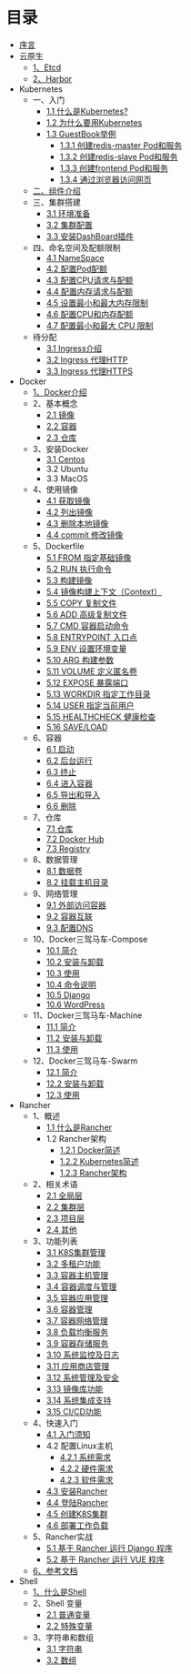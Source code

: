# 目录

* [序言](README.md)
* 云原生
  * [1、Etcd](article/DevOps/etcd.md)
  * [2、Harbor](article/DevOps/harbor.md)
* Kubernetes
  * 一、入门
    * [1.1 什么是Kubernetes?](article/Kubernetes/Chapter1/1-Introduction.md)
    * [1.2 为什么要用Kubernetes](article/Kubernetes/Chapter1/2-Whykubernetes.md)
    * [1.3 GuestBook举例](article/Kubernetes/Chapter1/3-Guestbook.md)
      * [1.3.1 创建redis-master Pod和服务](article/Kubernetes/Chapter1/3-1-redis-master.md)
      * [1.3.2 创建redis-slave Pod和服务](article/Kubernetes/Chapter1/3-2-redis-slave.md)
      * [1.3.3 创建frontend Pod和服务](article/Kubernetes/Chapter1/3-3-frontend.md)
      * [1.3.4 通过浏览器访问网页](article/Kubernetes/Chapter1/3-4-test.md)
  * [二、组件介绍](article/Kubernetes/Chapter1/1-4-assembly.md)
  * 三、集群搭建
    * [3.1 环境准备](article/Kubernetes/Chapter2/1-Prepare.md)
    * [3.2 集群配置](article/Kubernetes/Chapter2/2-Install.md)
    * [3.3 安装DashBoard插件](article/Kubernetes/Chapter2/3-Dashboard.md)
  * 四、命名空间及配额限制
    * [4.1 NameSpace](article/Kubernetes/Chapter4/1-NameSpace.md)
    * [4.2 配置Pod配额](article/Kubernetes/Chapter4/2-NameSpace-Pod.md)
    * [4.3 配置CPU请求与配额](article/Kubernetes/Chapter4/3-NameSpace-CPU.md)
    * [4.4 配置内存请求与配额](article/Kubernetes/Chapter4/4-NameSpace-MEM.md)
    * [4.5 设置最小和最大内存限制](article/Kubernetes/Chapter4/5-NameSpace-MemLimit.md)
    * [4.6 配置CPU和内存配额](article/Kubernetes/Chapter4/6-NameSpace-CPU-MEM.md)
    * [4.7 配置最小和最大 CPU 限制](article/Kubernetes/Chapter4/7-NameSpace-CPU-MEM-Limit.md)
  * 待分配
    * [3.1 Ingress介绍](article/Kubernetes/Chapter3/1-ingress.md)
    * [3.2 Ingress 代理HTTP](article/Kubernetes/Chapter3/2-ingress-http.md)
    * [3.3 Ingress 代理HTTPS](article/Kubernetes/Chapter3/3-ingress-https.md)
* Docker
  * [1、Docker介绍](article/Docker/docker.md) 
  * 2、基本概念
    * [2.1 镜像](article/Docker/Chapter2/2-1-image.md)
    * [2.2 容器](article/Docker/Chapter2/2-2-containor.md)
    * [2.3 仓库](article/Docker/Chapter2/2-3-repository.md)
  * 3、安装Docker
    * [3.1 Centos](article/Docker/Chapter3/3-1-install.md)
    * 3.2 Ubuntu
    * 3.3 MacOS
  * 4、使用镜像
    * [4.1 获取镜像](article/Docker/Chapter4/4-1-get-image.md)
    * [4.2 列出镜像](article/Docker/Chapter4/4-2-list-image.md)
    * [4.3 删除本地镜像](article/Docker/Chapter4/4-3-delete-image.md)
    * [4.4 commit 修改镜像](article/Docker/Chapter4/4-4-commit-image.md)
  * 5、Dockerfile
    * [5.1 FROM 指定基础镜像](article/Docker/Chapter5/5-1-from.md)
    * [5.2 RUN 执行命令](article/Docker/Chapter5/5-2-run.md)
    * [5.3 构建镜像](article/Docker/Chapter5/5-3-build.md)
    * [5.4 镜像构建上下文（Context）](article/Docker/Chapter5/5-4-context.md)
    * [5.5 COPY 复制文件](article/Docker/Chapter5/5-5-copy.md)
    * [5.6 ADD 高级复制文件](article/Docker/Chapter5/5-6-add.md)
    * [5.7 CMD 容器启动命令](article/Docker/Chapter5/5-7-cmd.md)
    * [5.8 ENTRYPOINT 入口点](article/Docker/Chapter5/5-8-entrypoint.md)
    * [5.9 ENV 设置环境变量](article/Docker/Chapter5/5-9-env.md)
    * [5.10 ARG 构建参数](article/Docker/Chapter5/5-10-arg.md)
    * [5.11 VOLUME 定义匿名卷](article/Docker/Chapter5/5-11-volume.md)
    * [5.12 EXPOSE 暴露端口](article/Docker/Chapter5/5-12-expose.md)
    * [5.13 WORKDIR 指定工作目录](article/Docker/Chapter5/5-13-workdir.md)
    * [5.14 USER 指定当前用户](article/Docker/Chapter5/5-14-user.md)
    * [5.15 HEALTHCHECK 健康检查](article/Docker/Chapter5/5-15-healthcheck.md)
    * [5.16 SAVE/LOAD](article/Docker/Chapter5/5-16-saveload.md)
  * 6、容器
    * [6.1 启动](article/Docker/Chapter6/6-1-start.md)  
    * [6.2 后台运行](article/Docker/Chapter6/6-2-backend.md)  
    * [6.3 终止](article/Docker/Chapter6/6-3-stop.md)  
    * [6.4 进入容器](article/Docker/Chapter6/6-4-exec.md)  
    * [6.5 导出和导入](article/Docker/Chapter6/6-5-export.md)  
    * [6.6 删除](article/Docker/Chapter6/6-6-delete.md)  
  * 7、仓库
    * [7.1 仓库](article/Docker/Chapter7/7-1-repository.md)  
    * [7.2 Docker Hub](article/Docker/Chapter7/7-2-dockerhub.md)  
    * [7.3 Registry](article/Docker/Chapter7/7-3-registry.md)  
  * 8、数据管理
    * [8.1 数据卷](article/Docker/Chapter8/8-1-volume.md)  
    * [8.2 挂载主机目录](article/Docker/Chapter8/8-2-mount.md)  
  * 9、网络管理
    * [9.1 外部访问容器](article/Docker/Chapter9/9-1-external.md)  
    * [9.2 容器互联](article/Docker/Chapter9/9-2-interconnection.md)  
    * [9.3 配置DNS](article/Docker/Chapter9/9-3-dns.md)  
  * 10、Docker三驾马车-Compose
    * [10.1 简介](article/Docker/Chapter10/10-1-base.md)  
    * [10.2 安装与卸载](article/Docker/Chapter10/10-2-install.md)  
    * [10.3 使用](article/Docker/Chapter10/10-3-use.md)  
    * [10.4 命令说明](article/Docker/Chapter10/10-4-command.md)  
    * [10.5 Django](article/Docker/Chapter10/10-5-django.md)  
    * [10.6 WordPress](article/Docker/Chapter10/10-6-wordpress.md)  
  * 11、Docker三驾马车-Machine
    * [11.1 简介](article/Docker/Chapter11/11-1-base.md)  
    * [11.2 安装与卸载](article/Docker/Chapter11/11-2-install.md)  
    * [11.3 使用](article/Docker/Chapter11/11-3-use.md)  
  * 12、Docker三驾马车-Swarm
    * [12.1 简介](article/Docker/Chapter12/12-1-base.md)  
    * [12.2 安装与卸载](article/Docker/Chapter12/12-2-install.md)  
    * [12.3 使用](article/Docker/Chapter12/12-3-use.md)  
* Rancher
  * 1、概述
    * [1.1 什么是Rancher](article/Rancher/Chapter1/1-1-base.md)
    * 1.2 Rancher架构
      * [1.2.1 Docker简述](article/Rancher/Chapter1/1-2-1-docker.md)
      * [1.2.2 Kubernetes简述](article/Rancher/Chapter1/1-2-2-kubernetes.md)
      * [1.2.3 Rancher架构](article/Rancher/Chapter1/1-2-3-rancher.md)
  * 2、相关术语
    * [2.1 全局层](article/Rancher/Chapter2/2-1-global.md)
    * [2.2 集群层](article/Rancher/Chapter2/2-2-colony.md)
    * [2.3 项目层](article/Rancher/Chapter2/2-3-project.md)
    * [2.4 其他](article/Rancher/Chapter2/2-4-other.md)
  * 3、功能列表
    * [3.1 K8S集群管理](article/Rancher/Chapter3/3-1-k8s.md)
    * [3.2 多租户功能](article/Rancher/Chapter3/3-2-tenant.md)
    * [3.3 容器主机管理](article/Rancher/Chapter3/3-3-dockerhost.md)
    * [3.4 容器调度与管理](article/Rancher/Chapter3/3-4-dispatch.md)
    * [3.5 容器应用管理](article/Rancher/Chapter3/3-5-dockerapp.md)
    * [3.6 容器管理](article/Rancher/Chapter3/3-6-docker.md)
    * [3.7 容器网络管理](article/Rancher/Chapter3/3-7-network.md)
    * [3.8 负载均衡服务](article/Rancher/Chapter3/3-8-lb.md)
    * [3.9 容器存储服务](article/Rancher/Chapter3/3-9-storage.md)
    * [3.10 系统监控及日志](article/Rancher/Chapter3/3-10-log.md)
    * [3.11 应用商店管理](article/Rancher/Chapter3/3-11-appstore.md)
    * [3.12 系统管理及安全](article/Rancher/Chapter3/3-12-manager.md)
    * [3.13 镜像库功能](article/Rancher/Chapter3/3-13-image.md)
    * [3.14 系统集成支持](article/Rancher/Chapter3/3-14-system.md)
    * [3.15 CI/CD功能](article/Rancher/Chapter3/3-15-cicd.md)
  * 4、快速入门
    * [4.1 入门须知](article/Rancher/Chapter4/4-1-base.md)
    * 4.2 配置Linux主机
      * [4.2.1 系统需求](article/Rancher/Chapter4/4-2-1-system.md)
      * [4.2.2 硬件需求](article/Rancher/Chapter4/4-2-2-handware.md)
      * [4.2.3 软件需求](article/Rancher/Chapter4/4-2-3-software.md)
    * [4.3 安装Rancher](article/Rancher/Chapter4/4-3-install.md)
    * [4.4 登陆Rancher](article/Rancher/Chapter4/4-4-login.md)
    * [4.5 创建K8S集群](article/Rancher/Chapter4/4-5-createk8s.md)
    * [4.6 部署工作负载](article/Rancher/Chapter4/4-6-deploy.md)
  * 5、Rancher实战
    * [5.1 基于 Rancher 运行 Django 程序](article/Rancher/Chapter5/5-1-django.md)
    * [5.2 基于 Rancher 运行 VUE 程序](article/Rancher/Chapter5/5-2-vue.md)
  * [6、参考文档](article/Rancher/document.md)
* Shell
  * [1、什么是Shell](article/Shell/Chapter1/1-1-shell.md)
  * 2、Shell 变量
      * [2.1 普通变量](article/Shell/Chapter2/2-1-normal.md)
      * [2.2 特殊变量](article/Shell/Chapter2/2-2-special.md)
  * 3、字符串和数组
      * [3.1 字符串](article/Shell/Chapter3/3-1-string.md)
      * [3.2 数组](article/Shell/Chapter3/3-2-array.md)
